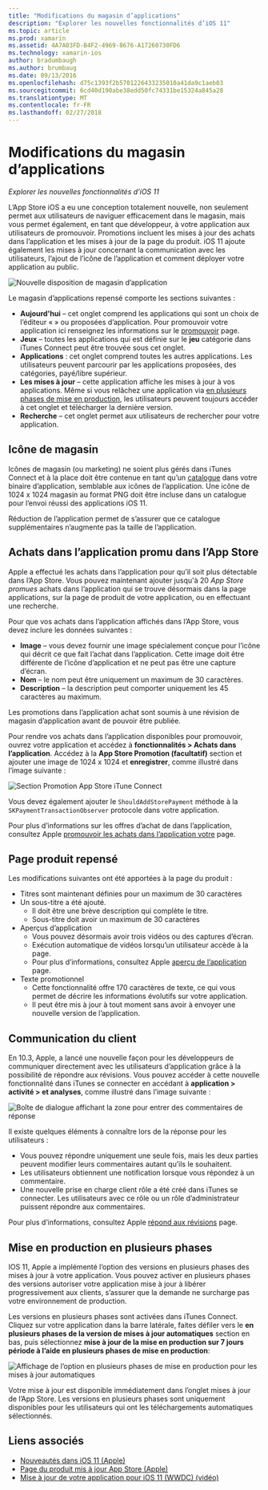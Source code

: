 ```yaml
---
title: "Modifications du magasin d’applications"
description: "Explorer les nouvelles fonctionnalités d’iOS 11"
ms.topic: article
ms.prod: xamarin
ms.assetid: 4A7A03FD-B4F2-4969-8676-A17260730FD6
ms.technology: xamarin-ios
author: bradumbaugh
ms.author: brumbaug
ms.date: 09/13/2016
ms.openlocfilehash: d75c1393f2b5701226433235010a41da9c1aeb03
ms.sourcegitcommit: 6cd40d190abe38edd50fc74331be15324a845a28
ms.translationtype: MT
ms.contentlocale: fr-FR
ms.lasthandoff: 02/27/2018
---
```

# <a name="app-store-changes"></a>Modifications du magasin d’applications

_Explorer les nouvelles fonctionnalités d’iOS 11_

L’App Store iOS a eu une conception totalement nouvelle, non seulement permet aux utilisateurs de naviguer efficacement dans le magasin, mais vous permet également, en tant que développeur, à votre application aux utilisateurs de promouvoir. Promotions incluent les mises à jour des achats dans l’application et les mises à jour de la page du produit. iOS 11 ajoute également les mises à jour concernant la communication avec les utilisateurs, l’ajout de l’icône de l’application et comment déployer votre application au public.

![Nouvelle disposition de magasin d’application](app-store-changes-images/image3.jpg)

Le magasin d’applications repensé comporte les sections suivantes :

- **Aujourd'hui** – cet onglet comprend les applications qui sont un choix de l’éditeur « » ou proposées d’application. Pour promouvoir votre application ici renseignez les informations sur le [promouvoir](https://developer.apple.com//contact/app-store/promote/) page.
- **Jeux** – toutes les applications qui est définie sur le **jeu** catégorie dans iTunes Connect peut être trouvée sous cet onglet.
- **Applications** : cet onglet comprend toutes les autres applications. Les utilisateurs peuvent parcourir par les applications proposées, des catégories, payé/libre supérieur.
- **Les mises à jour** – cette application affiche les mises à jour à vos applications. Même si vous relâchez une application via [en plusieurs phases de mise en production](#Phased_Release), les utilisateurs peuvent toujours accéder à cet onglet et télécharger la dernière version.
- **Recherche** – cet onglet permet aux utilisateurs de rechercher pour votre application.

## <a name="store-icon"></a>Icône de magasin

Icônes de magasin (ou marketing) ne soient plus gérés dans iTunes Connect et à la place doit être contenue en tant qu’un [catalogue](~/ios/app-fundamentals/images-icons/app-icons.md) dans votre binaire d’application, semblable aux icônes de l’application. Une icône de 1024 x 1024 magasin au format PNG doit être incluse dans un catalogue pour l’envoi réussi des applications iOS 11.

Réduction de l’application permet de s’assurer que ce catalogue supplémentaires n’augmente pas la taille de l’application.


## <a name="in-app-purchases-promoted-in-the-app-store"></a>Achats dans l’application promu dans l’App Store

Apple a effectué les achats dans l’application pour qu’il soit plus détectable dans l’App Store. Vous pouvez maintenant ajouter jusqu'à 20 _App Store promues_ achats dans l’application qui se trouve désormais dans la page applications, sur la page de produit de votre application, ou en effectuant une recherche.

Pour que vos achats dans l’application affichés dans l’App Store, vous devez inclure les données suivantes :

- **Image** – vous devez fournir une image spécialement conçue pour l’icône qui décrit ce que fait l’achat dans l’application. Cette image doit être différente de l’icône d’application et ne peut pas être une capture d’écran.
- **Nom** – le nom peut être uniquement un maximum de 30 caractères.
- **Description** – la description peut comporter uniquement les 45 caractères au maximum.

Les promotions dans l’application achat sont soumis à une révision de magasin d’application avant de pouvoir être publiée.

Pour rendre vos achats dans l’application disponibles pour promouvoir, ouvrez votre application et accédez à **fonctionnalités > Achats dans l’application**. Accédez à la **App Store Promotion (facultatif)** section et ajouter une image de 1024 x 1024 et **enregistrer**, comme illustré dans l’image suivante :

![Section Promotion App Store iTune Connect](app-store-changes-images/image4.png)

Vous devez également ajouter le `ShouldAddStorePayment` méthode à la `SKPaymentTransactionObserver` protocole dans votre application.

Pour plus d’informations sur les offres d’achat de dans l’application, consultez Apple [promouvoir les achats dans l’application votre](https://developer.apple.com/app-store/promoting-in-app-purchases/) page.

## <a name="redesigned-product-page"></a>Page produit repensé

Les modifications suivantes ont été apportées à la page du produit :

- Titres sont maintenant définies pour un maximum de 30 caractères
- Un sous-titre a été ajouté.
    - Il doit être une brève description qui complète le titre.
    - Sous-titre doit avoir un maximum de 30 caractères
- Aperçus d’application
    - Vous pouvez désormais avoir trois vidéos ou des captures d’écran.
    - Exécution automatique de vidéos lorsqu’un utilisateur accède à la page.
    - Pour plus d’informations, consultez Apple [aperçu de l’application](https://developer.apple.com/app-store/app-previews/) page.
- Texte promotionnel
    - Cette fonctionnalité offre 170 caractères de texte, ce qui vous permet de décrire les informations évolutifs sur votre application.
    - Il peut être mis à jour à tout moment sans avoir à envoyer une nouvelle version de l’application.

## <a name="customer-communication"></a>Communication du client

En 10.3, Apple, a lancé une nouvelle façon pour les développeurs de communiquer directement avec les utilisateurs d’application grâce à la possibilité de répondre aux révisions. Vous pouvez accéder à cette nouvelle fonctionnalité dans iTunes se connecter en accédant à **application > activité > et analyses**, comme illustré dans l’image suivante :

![Boîte de dialogue affichant la zone pour entrer des commentaires de réponse](app-store-changes-images/image5.png)

Il existe quelques éléments à connaître lors de la réponse pour les utilisateurs :

- Vous pouvez répondre uniquement une seule fois, mais les deux parties peuvent modifier leurs commentaires autant qu’ils le souhaitent.
- Les utilisateurs obtiennent une notification lorsque vous répondez à un commentaire.
- Une nouvelle prise en charge client rôle a été créé dans iTunes se connecter. Les utilisateurs avec ce rôle ou un rôle d’administrateur puissent répondre aux commentaires.

Pour plus d’informations, consultez Apple [répond aux révisions](https://developer.apple.com/app-store/responding-to-reviews/) page.


## <a name="phased-release"></a>Mise en production en plusieurs phases

IOS 11, Apple a implémenté l’option des versions en plusieurs phases des mises à jour à votre application. Vous pouvez activer en plusieurs phases des versions autoriser votre application mise à jour à libérer progressivement aux clients, s’assurer que la demande ne surcharge pas votre environnement de production.

Les versions en plusieurs phases sont activées dans iTunes Connect. Cliquez sur votre application dans la barre latérale, faites défiler vers le **en plusieurs phases de la version de mises à jour automatiques** section en bas, puis sélectionnez **mise à jour de la mise en production sur 7 jours période à l’aide en plusieurs phases de mise en production**:

![Affichage de l’option en plusieurs phases de mise en production pour les mises à jour automatiques](app-store-changes-images/image6.png)

Votre mise à jour est disponible immédiatement dans l’onglet mises à jour de l’App Store. Les versions en plusieurs phases sont uniquement disponibles pour les utilisateurs qui ont les téléchargements automatiques sélectionnés.


## <a name="related-links"></a>Liens associés

- [Nouveautés dans iOS 11 (Apple)](https://developer.apple.com/ios/)
- [Page du produit mis à jour App Store (Apple)](https://developer.apple.com/app-store/product-page/)
- [Mise à jour de votre application pour iOS 11 (WWDC) (vidéo)](https://developer.apple.com/videos/play/wwdc2017/204/)
